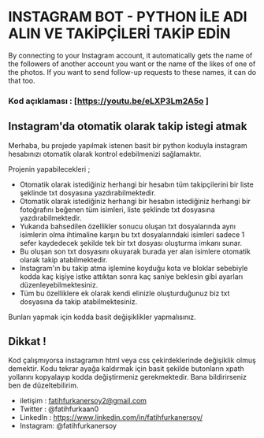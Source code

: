 # INSTAGRAM BOT - PYTHON İLE ADI ALIN VE TAKİPÇİLERİ TAKİP EDİN

By connecting to your Instagram account, it automatically gets the name of the followers of another account you want or the name of the likes of one of the photos.
If you want to send follow-up requests to these names, it can do that too.

### Kod açıklaması : [https://youtu.be/eLXP3Lm2A5o ]

## Instagram'da otomatik olarak takip istegi atmak  

Merhaba, bu projede yapılmak istenen basit bir python koduyla instagram hesabınızı otomatik olarak kontrol edebilmenizi sağlamaktır.

Projenin yapabilecekleri ; 
- Otomatik olarak istediğiniz herhangi bir hesabın tüm takipçilerini bir liste şeklinde txt dosyasına yazdırabilmektedir.
- Otomatik olarak istediğiniz herhangi bir hesabın istediğiniz herhangi bir fotoğrafını beğenen tüm isimleri, liste şeklinde txt dosyasına yazdırabilmektedir.
- Yukarıda bahsedilen özellikler sonucu oluşan txt dosyalarında aynı isimlerin olma ihtimaline karşın bu txt dosyalarındaki isimleri sadece 1 sefer kaydedecek şekilde tek bir txt dosyası oluşturma imkanı sunar.
- Bu oluşan son txt dosyasını okuyarak burada yer alan isimlere otomatik olarak takip atabilmektedir.
- Instagram'ın bu takip atma işlemine koyduğu kota ve bloklar sebebiyle kodda kaç kişiye istke attıktan sonra kaç saniye beklesin gibi ayarları düzenleyebilmektesiniz.
- Tüm bu özelliklere ek olarak kendi elinizle oluşturduğunuz biz txt dosyasına da takip atabilmektesiniz.

Bunları yapmak için kodda basit değişiklikler yapmalısınız.


## Dikkat !
Kod çalışmıyorsa instagramın html veya css çekirdeklerinde değişiklik olmuş demektir.
Kodu tekrar ayağa kaldırmak için basit şekilde butonların xpath yollarını kopyalayıp kodda değiştirmeniz gerekmektedir.
Bana bildirirseniz ben de düzeltebilirim.

- iletişim : fatihfurkanersoy2@gmail.com
- Twitter  : @fatihfurkaan0
- LinkedIn : https://www.linkedin.com/in/fatihfurkanersoy/
- Instagram: @fatihfurkanersoy






